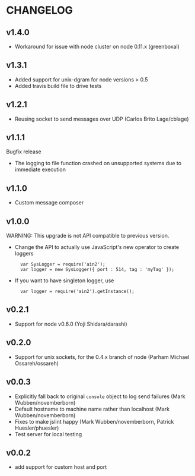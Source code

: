 # CHANGELOG


## v1.4.0

* Workaround for issue with node cluster on node 0.11.x (greenboxal)

## v1.3.1

* Added support for unix-dgram for node versions > 0.5
* Added travis build file to drive tests

## v1.2.1

* Reusing socket to send messages over UDP (Carlos Brito Lage/cblage)

## v1.1.1

Bugfix release

* The logging to file function crashed on unsupported systems due to
  immediate execution



## v1.1.0

* Custom message composer

## v1.0.0

WARNING: This upgrade is not API compatible to previous version.

* Change the API to actually use JavaScript's new operator to create loggers

		var SysLogger = require('ain2');
		var logger = new SysLogger({ port : 514, tag : 'myTag' });

* If you want to have singleton logger, use

		var logger = require('ain2').getInstance();

## v0.2.1

* Support for node v0.6.0 (Yoji Shidara/darashi)

## v0.2.0

* Support for unix sockets, for the 0.4.x branch of node (Parham Michael
  Ossareh/ossareh)

## v0.0.3

* Explicitly fall back to original `console` object to log send failures (Mark Wubben/novemberborn)
* Default hostname to machine name rather than localhost (Mark Wubben/novemberborn)
* Fixes to make jslint happy (Mark Wubben/novemberborn, Patrick
  Huesler/phuesler)
* Test server for local testing

## v0.0.2

* add support for custom host and port
